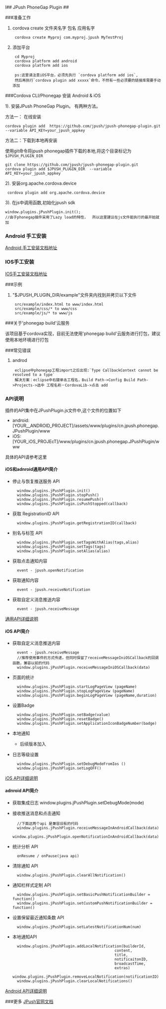 l## JPush PhoneGap Plugin ##


###准备工作

1. cordova create 文件夹名字 包名 应用名字

		cordova create Myproj com.myproj.jpush MyTestProj
		
2. 添加平台

		cd Myproj 
		cordova platform add android  
		cordova platform add ios

		ps:这里请注意iOS平台，必须先执行 `cordova platform add ios`,
		然后再执行`cordova plugin add xxxxx`命令，不然有一些必须要的链接库需要手动添加
		

###Cordova CLI/Phonegap 安装 Android & iOS

1).  安装JPush PhoneGap Plugin。 有两种方法。

方法一： 在线安装

    cordova plugin add  https://github.com/jpush/jpush-phonegap-plugin.git --variable API_KEY=your_jpush_appkey  

方法二：下载到本地再安装

使用git命令将jpush phonegap插件下载的本地,将这个目录标记为`$JPUSH_PLUGIN_DIR`


    git clone https://github.com/jpush/jpush-phonegap-plugin.git
    cordova plugin add $JPUSH_PLUGIN_DIR  --variable API_KEY=your_jpush_appkey



2).  安装org.apache.cordova.device

     cordova plugin add org.apache.cordova.device


3). 在js中调用函数,初始化jpush sdk

    window.plugins.jPushPlugin.init();	
    //由于phonegap插件采用了Lazy load的特性，	所以这里建议在js文件能执行的最开始就加


### Android 手工安装

[Android 手工安装文档地址](document/Android_handle_install.md)
	

### IOS手工安装

[IOS手工安装文档地址](document/iOS_handle_install.md)


###示例

1. "$JPUSH_PLUGIN_DIR/example"文件夹内找到并拷贝以下文件

		src/example/index.html to www/index.html
		src/example/css/* to www/css
		src/example/js/* to www/js

###关于'phonegap build'云服务

该项目基于cordova实现，目前无法使用'phonegap build'云服务进行打包，建议使用本地环境进行打包

###常见错误
1. androd

		eclipse中phonegap工程import之后出现:`Type CallbackContext cannot be resolved to a type`
		解决方案：eclipse中右键单击工程名，Build Path->Config Build Path->Projects->选中 工程名称－CordovaLib->点击 add

### API说明

插件的API集中在JPushPlugin.js文件中,这个文件的位置如下

*  android:[YOUR__ANDROID_PROJECT]/assets/www/plugins/cn.jpush.phonegap.JPushPlugin/www
*  iOS:[YOUR_iOS_PROJEcT]/www/plugins/cn.jpush.phonegap.JPushPlugin/www

具体的API请参考这里

#### iOS和adnroid通用API简介

+ 停止与恢复推送服务 API
		
		window.plugins.jPushPlugin.init()
		window.plugins.jPushPlugin.stopPush()
		window.plugins.jPushPlugin.resumePush()
		window.plugins.jPushPlugin.isPushStopped(callback)


+ 获取 RegistrationID API

		window.plugins.jPushPlugin.getRegistrationID(callback)
		
+ 别名与标签 API
	
		window.plugins.jPushPlugin.setTagsWithAlias(tags,alias)
		window.plugins.jPushPlugin.setTags(tags)
		window.plugins.jPushPlugin.setAlias(alias)
+ 获取点击通知内容
		
		event - jpush.openNotification
+ 获取通知内容
		
		event - jpush.receiveNotification

+ 获取自定义消息推送内容

		event - jpush.receiveMessage


[通用API详细说明](document/Common_detail_api.md)

#### iOS API简介

+ 获取自定义消息推送内容

		event - jpush.receiveMessage
		//推荐使用事件的方式传递，但同时保留了receiveMessageIniOSCallback的回调函数，兼容以前的代码
		window.plugins.jPushPlugin.receiveMessageIniOSCallback(data)
		
+ 页面的统计
	
		window.plugins.jPushPlugin.startLogPageView (pageName)
		window.plugins.jPushPlugin.stopLogPageView (pageName)
		window.plugins.jPushPlugin.beginLogPageView (pageName,duration)
+ 设置Badge

		window.plugins.jPushPlugin.setBadge(value)
		window.plugins.jPushPlugin.resetBadge()
		window.plugins.jPushPlugin.setApplicationIconBadgeNumber(badge)
+ 本地通知

	+ 后续版本加入
		
+ 日志等级设置
	
		window.plugins.jPushPlugin.setDebugModeFromIos ()
		window.plugins.jPushPlugin.setLogOFF()
		
		
[iOS API详细说明](document/iOS_detail_api.md)


#### adnroid API简介
		
+ 获取集成日志
		window.plugins.jPushPlugin.setDebugMode(mode)

+ 接收推送消息和点击通知
		
		//下面这两个api 是兼容旧有的代码
		window.plugins.jPushPlugin.receiveMessageInAndroidCallback(data)
		window.plugins.jPushPlugin.openNotificationInAndroidCallback(data)

+ 统计分析 API

		onResume / onPause(java api)
			
+ 清除通知 API

		window.plugins.jPushPlugin.clearAllNotification()

+ 通知栏样式定制 API

		window.plugins.jPushPlugin.setBasicPushNotificationBuilder = function()
		window.plugins.jPushPlugin.setCustomPushNotificationBuilder = function()

+ 设置保留最近通知条数 API
		
		window.plugins.jPushPlugin.setLatestNotificationNum(num)
		
+ 本地通知API
		
		window.plugins.jPushPlugin.addLocalNotification(builderId,
												    content,
												    title,
												    notificaitonID,
												    broadcastTime,
											 	    extras)
		window.plugins.jPushPlugin.removeLocalNotification(notificationID)
		window.plugins.jPushPlugin.clearLocalNotifications()

[Android API详细说明](document/Android_detail_api.md)

###更多
 [JPush官网文档](http://docs.jpush.io/)